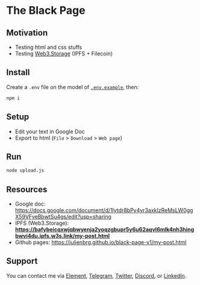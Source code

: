# The Black Page

## Motivation

- Testing html and css stuffs
- Testing [Web3.Storage](https://web3.storage/) (IPFS + Filecoin)

## Install

Create a `.env` file on the model of [`.env.example`](https://github.com/julienbrg/black-page-v1/blob/main/.env.example), then:

```bash
npm i
```

## Setup

- Edit your text in Google Doc
- Export to html (`File` > `Download` > `Web page`)

## Run

```bash
node upload.js
```

## Resources

- Google doc: https://docs.google.com/document/d/1lytdr8bPy4yr3axkIzReMsLW0ggX59VFyeBbwtSu4gs/edit?usp=sharing
- IPFS (Web3.Storage): **https://bafybeicqxwjqbwyenja2yoqzgbupr5y6u62aqvl6mlk4nh3hingbwvi4du.ipfs.w3s.link/my-post.html**
- Github pages: https://julienbrg.github.io/black-page-v1/my-post.html

## Support

You can contact me via [Element](https://matrix.to/#/@julienbrg:matrix.org), [Telegram](https://t.me/julienbrg), [Twitter](https://twitter.com/julienbrg), [Discord](https://discord.gg/pfkJpEb4xn), or [LinkedIn](https://www.linkedin.com/in/julienberanger/).
